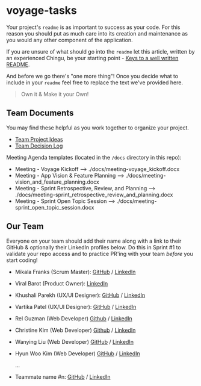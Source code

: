 # voyage-tasks

Your project's `readme` is as important to success as your code. For
this reason you should put as much care into its creation and maintenance
as you would any other component of the application.

If you are unsure of what should go into the `readme` let this article,
written by an experienced Chingu, be your starting point -
[Keys to a well written README](https://tinyurl.com/yk3wubft).

And before we go there's "one more thing"! Once you decide what to include
in your `readme` feel free to replace the text we've provided here.

> Own it & Make it your Own!

## Team Documents

You may find these helpful as you work together to organize your project.

-   [Team Project Ideas](./docs/team_project_ideas.md)
-   [Team Decision Log](./docs/team_decision_log.md)

Meeting Agenda templates (located in the `/docs` directory in this repo):

-   Meeting - Voyage Kickoff --> ./docs/meeting-voyage_kickoff.docx
-   Meeting - App Vision & Feature Planning --> ./docs/meeting-vision_and_feature_planning.docx
-   Meeting - Sprint Retrospective, Review, and Planning --> ./docs/meeting-sprint_retrospective_review_and_planning.docx
-   Meeting - Sprint Open Topic Session --> ./docs/meeting-sprint_open_topic_session.docx

## Our Team

Everyone on your team should add their name along with a link to their GitHub
& optionally their LinkedIn profiles below. Do this in Sprint #1 to validate
your repo access and to practice PR'ing with your team _before_ you start
coding!

-   Mikala Franks (Scrum Master): [GitHub](https://github.com/mikalafranks) / [LinkedIn](https://www.linkedin.com/in/mikala-franks-8b21b52a3/)
-   Viral Barot (Product Owner): [LinkedIn](https://www.linkedin.com/in/viral-barot-mba/)
-   Khushali Parekh (UX/UI Designer): [GitHub](https://github.com/Khush413) / [LinkedIn](https://www.linkedin.com/in/khushali-parekh/)
-   Vartika Patel (UX/UI Designer): [GitHub](https://github.com/vartika99) / [LinkedIn](https://www.linkedin.com/in/vartikapatel/)
-   Rel Guzman (Web Developer) [Github](https://github.com/rgap) / [LinkedIn](https://www.linkedin.com/in/relguzman/)
-   Christine Kim (Web Developer) [Github](https://github.com/cfkim) / [LinkedIn](https://www.linkedin.com/me?trk=p_mwlite_feed-secondary_nav)
-   Wanying Liu (Web Developer) [GitHub](https://github.com/TheClaireLiu) / [LinkedIn](https://www.linkedin.com/in/wanying--liu/)
-   Hyun Woo Kim (Web Developer) [GitHub](https://github.com/hynwkm) / [LinkedIn](https://www.linkedin.com/in/hyunwoo-kim/)

    ...

-   Teammate name #n: [GitHub](https://github.com/ghaccountname) / [LinkedIn](https://linkedin.com/in/liaccountname)
